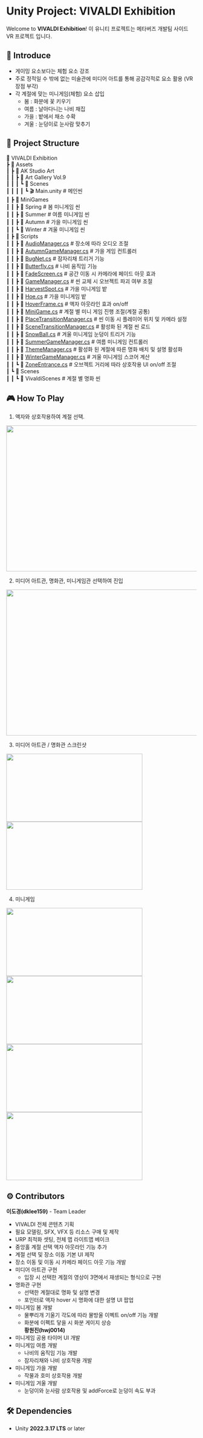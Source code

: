 # Unity Project: VIVALDI Exhibition
Welcome to **VIVALDI Exhibition**! 이 유니티 프로젝트는 메타버즈 개발팀 사이드 VR 프로젝트 입니다.   

## 📣 Introduce
- 게이밍 요소보다는 체험 요소 강조
- 주로 정적일 수 밖에 없는 미술관에 미디어 아트를 통해 공감각적로 요소 활용 (VR 장점 부각)
- 각 계절에 맞는 미니게임(체험) 요소 삽입
  - 봄 : 화분에 꽃 키우기
  - 여름 : 날아다니는 나비 채집
  - 가을 : 밭에서 채소 수확
  - 겨울 : 눈덩이로 눈사람 맞추기

## 📁 Project Structure
📂 VIVALDI Exhibition   
┣ 📂 Assets  
┃ ┣ 📂 AK Studio Art   
┃ ┃ ┣ 📂 Art Gallery Vol.9   
┃ ┃ ┃ ┗ 📂 Scenes   
┃ ┃ ┃ ┃ ┗ 🎬 Main.unity   # 메인씬   
┃ ┣ 📂 MiniGames   
┃ ┃ ┣ 📂 Spring   # 봄 미니게임 씬   
┃ ┃ ┣ 📂 Summer   # 여름 미니게임 씬   
┃ ┃ ┣ 📂 Autumn   # 가을 미니게임 씬   
┃ ┃ ┗ 📂 Winter   # 겨울 미니게임 씬   
┃ ┣ 📂 Scripts   
┃ ┃ ┣ 📜 [AudioManager.cs](https://github.com/dklee159/vr-project/blob/main/Assets/Scripts/AudioManager.cs "") # 장소에 따라 오디오 조절    
┃ ┃ ┣ 📜 [AutumnGameManager.cs](https://github.com/dklee159/vr-project/blob/main/Assets/Scripts/AutumnGameManager.cs "") # 가을 게임 컨트롤러    
┃ ┃ ┣ 📜 [BugNet.cs](https://github.com/dklee159/vr-project/blob/main/Assets/Scripts/BugNet.cs "") # 잠자리채 트리거 기능    
┃ ┃ ┣ 📜 [Butterfly.cs](https://github.com/dklee159/vr-project/blob/main/Assets/Scripts/Butterfly.cs "") # 나비 움직임 기능     
┃ ┃ ┣ 📜 [FadeScreen.cs](https://github.com/dklee159/vr-project/blob/main/Assets/Scripts/FadeScreen.cs "") # 공간 이동 시 카메라에 페이드 아웃 효과   
┃ ┃ ┣ 📜 [GameManager.cs](https://github.com/dklee159/vr-project/blob/main/Assets/Scripts/GameManager.cs "") # 씬 교체 시 오브젝트 파괴 여부 조절   
┃ ┃ ┣ 📜 [HarvestSpot.cs](https://github.com/dklee159/vr-project/blob/main/Assets/Scripts/HarvestSpot.cs "") # 가을 미니게임 밭   
┃ ┃ ┣ 📜 [Hoe.cs](https://github.com/dklee159/vr-project/blob/main/Assets/Scripts/Hoe.cs "") # 가을 미니게임 밭   
┃ ┃ ┣ 📜 [HoverFrame.cs](https://github.com/dklee159/vr-project/blob/main/Assets/Scripts/HoverFrame.cs "") # 액자 아웃라인 효과 on/off   
┃ ┃ ┣ 📜 [MiniGame.cs](https://github.com/dklee159/vr-project/blob/main/Assets/Scripts/MiniGame.cs "") # 계절 별 미니 게임 진행 조절(계절 공통)   
┃ ┃ ┣ 📜 [PlaceTransitionManager.cs](https://github.com/dklee159/vr-project/blob/main/Assets/Scripts/PlaceTransitionManager.cs "") # 씬 이동 시 플레이어 위치 및 카메라 설정   
┃ ┃ ┣ 📜 [SceneTransitionManager.cs](https://github.com/dklee159/vr-project/blob/main/Assets/Scripts/SceneTransitionManager.cs "") # 활성화 된 계절 씬 로드   
┃ ┃ ┣ 📜 [SnowBall.cs](https://github.com/dklee159/vr-project/blob/main/Assets/Scripts/SnowBall.cs "") # 겨울 미니게임 눈덩이 트리거 기능   
┃ ┃ ┣ 📜 [SummerGameManager.cs](https://github.com/dklee159/vr-project/blob/main/Assets/Scripts/SummerGameManager.cs "") # 여름 미니게임 컨트롤러   
┃ ┃ ┣ 📜 [ThemeManager.cs](https://github.com/dklee159/vr-project/blob/main/Assets/Scripts/ThemeManager.cs "") # 활성화 된 계절에 따른 명화 배치 및 설명 활성화    
┃ ┃ ┣ 📜 [WinterGameManager.cs](https://github.com/dklee159/vr-project/blob/main/Assets/Scripts/WinterGameManager.cs "") # 겨울 미니게임 스코어 계산    
┃ ┃ ┗ 📜 [ZoneEntrance.cs](https://github.com/dklee159/vr-project/blob/main/Assets/Scripts/ZoneEntrance.cs "") # 오브젝트 거리에 따라 상호작용 UI on/off 조절   
┃ ┗ 📂 Scenes   
┃ ┃ ┗ 📂 VivaldiScenes   # 계절 별 명화 씬


## 🎮 How To Play
1. 액자와 상호작용하여 계절 선택.
<img src="https://github.com/user-attachments/assets/926d70dc-3db5-469a-8eb3-0bd11fcd179b" width="732" height="386"/>   

2. 미디어 아트관, 명화관, 미니게임관 선택하여 진입
<img src="https://github.com/user-attachments/assets/2cd95a80-3276-4885-bdb1-606435380efe" width="732" height="386"/>   

3. 미디어 아트관 / 명화관 스크린샷
<img src="https://github.com/user-attachments/assets/5573ebf5-19c3-4ba7-8bdd-46d6fe579c0a" width="360" height="180"/>
<img src="https://github.com/user-attachments/assets/e6ea0ccd-6f5a-4bec-9f45-750e526c2cd0" width="360" height="180"/>   

4. 미니게임
<img src="https://github.com/user-attachments/assets/81911cd2-fb19-4132-a7e8-46c45b4251f9" width="360" height="180"/>
<img src="https://github.com/user-attachments/assets/09dc9423-4f70-4f01-9a4b-5cd7292fa43e" width="360" height="180"/>
<img src="https://github.com/user-attachments/assets/d141204b-8ff9-433d-a59d-643e74591a76" width="360" height="180"/>
<img src="https://github.com/user-attachments/assets/b712267c-fd9f-497a-a8b2-99a7e6e4b3e4" width="360" height="180"/>

## ⚙ Contributors
**이도경(dklee159)** - Team Leader
- VIVALDI 전체 콘텐츠 기획
- 필요 모델링, SFX, VFX 등 리소스 구매 및 제작
- URP 최적화 셋팅, 전체 맵 라이트맵 베이크
- 중앙홀 계절 선택 액자 아웃라인 기능 추가
- 계절 선택 및 장소 이동 기본 UI 제작
- 장소 이동 및 이동 시 카메라 페이드 아웃 기능 개발
- 미디어 아트관 구현
  - 입장 시 선택한 계절의 영상이 3면에서 재생되는 형식으로 구현
- 명화관 구현
  - 선택한 계절대로 명화 및 설명 변경
  - 포인터로 액자 hover 시 명화에 대한 설명 UI 팝업
- 미니게임 봄 개발
  - 물뿌리개 기울기 각도에 따라 물방울 이벡트 on/off 기능 개발
  - 화분에 이펙트 닿을 시 화분 게이지 상승   
**황원진(hwj0014)**
- 미니게임 공용 타이머 UI 개발
- 미니게임 여름 개발
  - 나비의 움직임 기능 개발
  - 잠자리채와 나비 상호작용 개발
- 미니게임 가을 개발
  - 작물과 호미 상호작용 개발
- 미니게임 겨울 개발
  - 눈덩이와 눈사람 상호작용 및 addForce로 눈덩이 속도 부과

## 🛠️ Dependencies
- Unity **2022.3.17 LTS** or later
